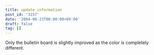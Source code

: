 ```yaml
---
title: update information
post_id: '3157'
date: '2004-08-23T00:00:00+09:00'
draft: false
tag: []
---
```


Only the bulletin board is slightly improved as the color is completely different.